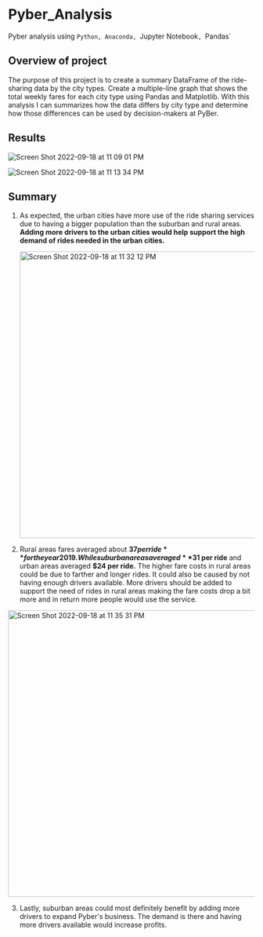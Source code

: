 # Pyber_Analysis
Pyber analysis using `Python, Anaconda, `Jupyter Notebook`, `Pandas`

## Overview of project

The purpose of this project is to create a summary DataFrame of the ride-sharing data by the city types. Create a multiple-line graph that shows the total weekly fares for each city type using Pandas and Matplotlib. With this analysis I can summarizes how the data differs by city type and determine how those differences can be used by decision-makers at PyBer.

## Results

![Screen Shot 2022-09-18 at 11 09 01 PM](https://user-images.githubusercontent.com/110702997/190948517-9cd823c4-9460-4f91-8591-ba9d7e54e1b2.png)

![Screen Shot 2022-09-18 at 11 13 34 PM](https://user-images.githubusercontent.com/110702997/190948834-3d50bce3-4dd2-4954-b421-279b12119629.png)

## Summary

1) As expected, the urban cities have more use of the ride sharing services due to having a bigger population than the suburban and rural areas.
   **Adding more drivers to the urban cities would help support the high demand of rides needed in the urban cities.**
   
   <img width="584" alt="Screen Shot 2022-09-18 at 11 32 12 PM" src="https://user-images.githubusercontent.com/110702997/190950202-2bbacc52-d2b1-4b3e-bd07-542ca917e2de.png">

2) Rural areas fares averaged about **$37 per ride** for the year 2019. While suburban areas averaged **$31 per ride** and urban areas averaged **$24 per ride.**
   The higher fare costs in rural areas could be due to farther and longer rides. It could also be caused by not having enough drivers available. More drivers should be added to support the need of rides in rural areas making the fare costs drop a bit more and in return more people would use the service.

<img width="584" alt="Screen Shot 2022-09-18 at 11 35 31 PM" src="https://user-images.githubusercontent.com/110702997/190950500-8bd894d9-1b3b-4457-8139-b4edd7891044.png">

3) Lastly, suburban areas could most definitely benefit by adding more drivers to expand Pyber's business. The demand is there and having more drivers available would increase profits.
